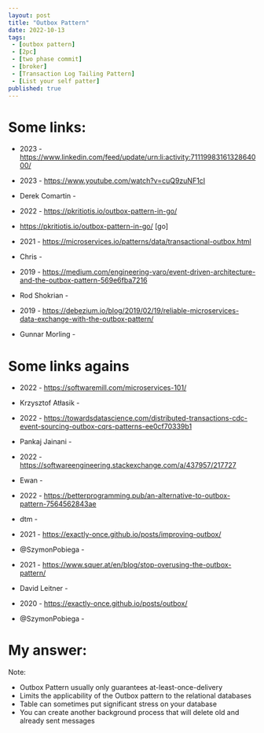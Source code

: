 ```yaml
---
layout: post
title: "Outbox Pattern"
date: 2022-10-13
tags:
 - [outbox pattern]
 - [2pc]
 - [two phase commit]
 - [broker]
 - [Transaction Log Tailing Pattern]
 - [List your self patter]
published: true
---
```


# Some links:

- 2023 - https://www.linkedin.com/feed/update/urn:li:activity:7111998316132864000/
- 2023 - https://www.youtube.com/watch?v=cuQ9zuNF1cI
- Derek Comartin - 

- 2022 - https://pkritiotis.io/outbox-pattern-in-go/
- https://pkritiotis.io/outbox-pattern-in-go/ [go]

- 2021 - https://microservices.io/patterns/data/transactional-outbox.html
- Chris - 

- 2019 - https://medium.com/engineering-varo/event-driven-architecture-and-the-outbox-pattern-569e6fba7216
- Rod Shokrian - 

- 2019 - https://debezium.io/blog/2019/02/19/reliable-microservices-data-exchange-with-the-outbox-pattern/
- Gunnar Morling - 

# Some links agains

- 2022 - https://softwaremill.com/microservices-101/
- Krzysztof Atłasik - 

- 2022 - https://towardsdatascience.com/distributed-transactions-cdc-event-sourcing-outbox-cqrs-patterns-ee0cf70339b1
- Pankaj Jainani - 

- 2022 - https://softwareengineering.stackexchange.com/a/437957/217727
- Ewan - 

- 2022 - https://betterprogramming.pub/an-alternative-to-outbox-pattern-7564562843ae
- dtm - 

- 2021 - https://exactly-once.github.io/posts/improving-outbox/
- @SzymonPobiega - 

- 2021 - https://www.squer.at/en/blog/stop-overusing-the-outbox-pattern/
- David Leitner - 

- 2020 - https://exactly-once.github.io/posts/outbox/
- @SzymonPobiega - 


# My answer:
Note: 
- Outbox Pattern usually only guarantees at-least-once-delivery
- Limits the applicability of the Outbox pattern to the relational databases
- Table can sometimes put significant stress on your database
- You can create another background process that will delete old and already sent messages
